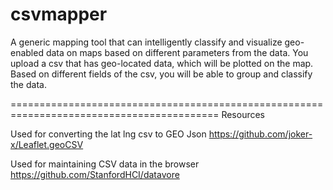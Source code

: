 csvmapper
==========================================================================================
A generic mapping tool that can intelligently classify and visualize geo-enabled data on maps based on different parameters from the data.
You upload a csv that has geo-located data, which will be plotted on the map.
Based on different fields of the csv, you will be able to group and classify the data.

==========================================================================================
Resources

Used for converting the lat lng csv to GEO Json
https://github.com/joker-x/Leaflet.geoCSV

Used for maintaining CSV data in the browser 
https://github.com/StanfordHCI/datavore